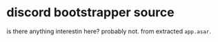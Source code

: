 # discord bootstrapper source
is there anything interestin here? probably not. from extracted `app.asar`.
